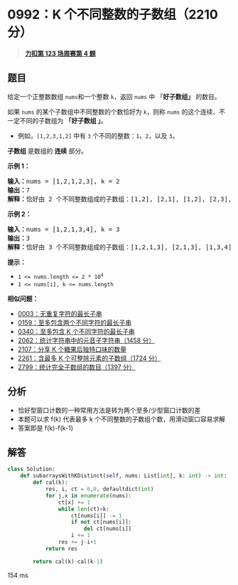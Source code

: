 # 0992：K 个不同整数的子数组（2210 分）


> <u>**[力扣第 123 场周赛第 4 题](https://leetcode.cn/problems/subarrays-with-k-different-integers/)**</u>

## 题目

<p>给定一个正整数数组 <code>nums</code>和一个整数 <code>k</code>，返回 <code>nums</code> 中 「<strong>好子数组」</strong><em> </em>的数目。</p>

<p>如果 <code>nums</code> 的某个子数组中不同整数的个数恰好为 <code>k</code>，则称 <code>nums</code> 的这个连续、不一定不同的子数组为 <strong>「</strong><strong>好子数组 」</strong>。</p>

<ul>
<li>例如，<code>[1,2,3,1,2]</code> 中有 <code>3</code> 个不同的整数：<code>1</code>，<code>2</code>，以及 <code>3</code>。</li>
</ul>

<p><strong>子数组</strong> 是数组的 <strong>连续</strong> 部分。</p>



<p><strong>示例 1：</strong></p>

<pre>
<strong>输入：</strong>nums = [1,2,1,2,3], k = 2
<strong>输出：</strong>7
<strong>解释：</strong>恰好由 2 个不同整数组成的子数组：[1,2], [2,1], [1,2], [2,3], [1,2,1], [2,1,2], [1,2,1,2].
</pre>

<p><strong>示例 2：</strong></p>

<pre>
<strong>输入：</strong>nums = [1,2,1,3,4], k = 3
<strong>输出：</strong>3
<strong>解释：</strong>恰好由 3 个不同整数组成的子数组：[1,2,1,3], [2,1,3], [1,3,4].
</pre>



<p><strong>提示：</strong></p>

<ul>
<li><code>1 &lt;= nums.length &lt;= 2 * 10<sup>4</sup></code></li>
<li><code>1 &lt;= nums[i], k &lt;= nums.length</code></li>
</ul>


**相似问题：**
- [0003：无重复字符的最长子串](/leetcode/0003)
- [0159：至多包含两个不同字符的最长子串](/leetcode/0159)
- [0340：至多包含 K 个不同字符的最长子串](/leetcode/0340)
- [2062：统计字符串中的元音子字符串（1458 分）](/leetcode/2062)
- [2107：分享 K 个糖果后独特口味的数量](/leetcode/2107)
- [2261：含最多 K 个可整除元素的子数组（1724 分）](/leetcode/2261)
- [2799：统计完全子数组的数目（1397 分）](/leetcode/2799)


## 分析

- 恰好型窗口计数的一种常用方法是转为两个至多/少型窗口计数的差
- 本题可以求 f(k) 代表最多 k 个不同整数的子数组个数，用滑动窗口容易求解
- 答案即是 f(k)-f(k-1)

## 解答

```python
class Solution:
    def subarraysWithKDistinct(self, nums: List[int], k: int) -> int:
        def cal(k):
            res, i, ct = 0,0, defaultdict(int)
            for j,x in enumerate(nums):
                ct[x] += 1
                while len(ct)>k:
                    ct[nums[i]] -= 1
                    if not ct[nums[i]]:
                        del ct[nums[i]]
                    i += 1
                res += j-i+1
            return res

        return cal(k)-cal(k-1)
```

154 ms
